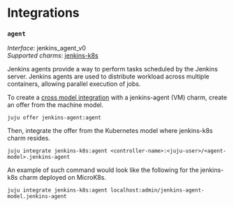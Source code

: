 # Integrations

### `agent`

_Interface_: jenkins_agent_v0    
_Supported charms_: [jenkins-k8s](https://charmhub.io/jenkins-agent-k8s)

Jenkins agents provide a way to perform tasks scheduled by the Jenkins server. Jenkins agents are
used to distribute workload across multiple containers, allowing parallel execution of jobs.

To create a [cross model integration](https://juju.is/docs/olm/manage-cross-model-integrations) with
a jenkins-agent (VM) charm, create an offer from the machine model.

```
juju offer jenkins-agent:agent
```

Then, integrate the offer from the Kubernetes model where jenkins-k8s charm resides.

```
juju integrate jenkins-k8s:agent <controller-name>:<juju-user>/<agent-model>.jenkins-agent
```

An example of such command would look like the following for the jenkins-k8s charm deployed on MicroK8s.

```
juju integrate jenkins-k8s:agent localhost:admin/jenkins-agent-model.jenkins-agent
```
